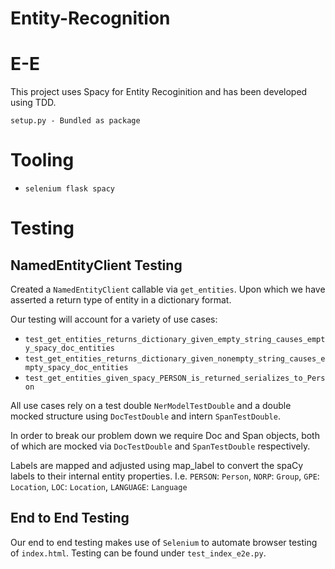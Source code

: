# Entity-Recognition

# E-E

This project uses Spacy for Entity Recoginition and has been developed using TDD. 

`setup.py - Bundled as package`

# Tooling

- `selenium flask spacy`

# Testing 

## NamedEntityClient Testing

Created a `NamedEntityClient` callable via `get_entities`. Upon which we have asserted a return type of entity in a dictionary format. 

Our testing will account for a variety of use cases: 
- `test_get_entities_returns_dictionary_given_empty_string_causes_empty_spacy_doc_entities`
- `test_get_entities_returns_dictionary_given_nonempty_string_causes_empty_spacy_doc_entities`
- `test_get_entities_given_spacy_PERSON_is_returned_serializes_to_Person` 

All use cases rely on a test double `NerModelTestDouble` and a double mocked structure using `DocTestDouble` and intern `SpanTestDouble`. 

In order to break our problem down we require Doc and Span objects, both of which are mocked via `DocTestDouble` and `SpanTestDouble` respectively.

Labels are mapped and adjusted using map_label to convert the spaCy labels to their internal entity properties. I.e.
    `PERSON`: `Person`,
    `NORP`: `Group`,
    `GPE`: `Location`,
    `LOC`: `Location`,
    `LANGUAGE`: `Language`


## End to End Testing

Our end to end testing makes use of `Selenium` to automate browser testing of `index.html`. Testing can be found under `test_index_e2e.py`. 